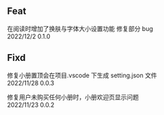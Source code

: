 ## Feat

在阅读时增加了换肤与字体大小设置功能
修复部分 bug  
2022/12/2 0.1.0

## Fixd

修复小册置顶会在项目.vscode 下生成 setting.json 文件  
2022/11/28 0.0.3

修复用户未购买任何小册时，小册欢迎页显示问题  
2022/11/23 0.0.2
